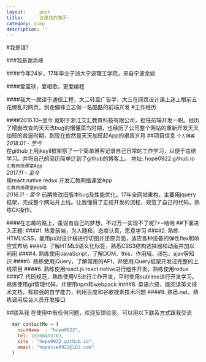 ```yaml
---
layout:     post
title:      这是我的简历~
category: dump
description: ''
---
```



#我是谁?  

###我是谢添峰

####今年24岁，17年毕业于浙大宁波理工学院，来自宁波余姚

####爱篮球，爱唱歌，更爱编程

####我大一就读于通信工程，大二转至广告学，大三在网页设计课上迷上眼前五花缭乱的网页，剑走偏锋立志做一名酷酷的前端开发 
#工作经历

####2016.10~至今 就职于浙江艾汇教育科技有限公司，担任前端开发一职。经历了增删改查的天天改bug的懵懂菜鸟时期，也经历了公司整个网站的重新开发天天加班的苦逼时期，到现在依然是天天加班赶App的艰苦岁月
##项目信息
`个人博客`  
*2018.01 - 至今*  
在github上用jkeyll框架搭了一个简单博客记录自己日常的工作学习，以便于总结学习。并将自己的简历简单迁到了github的博客上。
地址: hope0922.github.io  
`汇教网络课堂App`  
*2017.11 - 至今*  
用react native redux 开发汇教网络课堂App  
`汇教网络课堂Web端`  
*2016.11 - 至今*
前期修改旧版本bug及性能优化。17年全网站重构，主要用jquery框架，完成整个网站并上线。让我懂得了正规开发的流程，规范了自己的代码，熟练Git操作。

####在志趣的路上，虽说有自己的梦想，不过万一实现不了呢?>~哈哈
##下面进入正题:
####1. 热爱前端，为人随和，态度认真，愿意学习
####2. 熟练HTML\CSS，能用ps对设计稿进行切图并还原页面，适应各种设备的弹性flex和响应式布局
####3. 了解HTML5语义化标签，熟悉CSS3结构选择器和动画并加以利用
####4. 熟练使用JavaScript，了解DOM、this、作用域、闭包、ajax等知识
####5. 熟练使用jQuery，了解常用的API，并使用jQuery框架开发过完整的上线项目
####6. 熟练使用react.js react native进行组件开发，熟练使用redux
####7. 代码规范，熟练使用VS进行工作开发，平时使用sublime进行开发学习。熟练使用git管理代码。并使用npm和webpack
####8. 英语六级，能阅读英文技术文档，有较强的自学能力，利用百度和谷歌搜素技术问题
####9. 熟悉.net，熟练调用后台人员开发接口

##联系我
在使用中有任何问题，欢迎反馈给我，可以用以下联系方式跟我交流

```javascript
  var contactMe = {
    nickName  : "hope0922",
    tel: 18368493703,
    site : "hope0922.github.io",
    email: "hopexie0922@163.com"
  }
```
